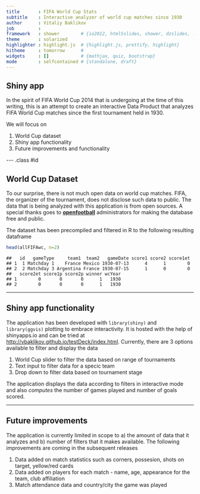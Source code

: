 ```yaml
---
title       : FIFA World Cup Stats
subtitle    : Interactive analyzer of world cup matches since 1930
author      : Vitaliy Baklikov
job         : 
framework   : shower        # {io2012, html5slides, shower, dzslides, ...}
theme       : solarized
highlighter : highlight.js  # {highlight.js, prettify, highlight}
hitheme     : tomorrow      # 
widgets     : []            # {mathjax, quiz, bootstrap}
mode        : selfcontained # {standalone, draft}
---
```


## Shiny app

In the spirit of FIFA World Cup 2014 that is undergoing at the time of this writing, this is an attempt to create an interactive Data Product that analyzes FIFA World Cup matches since the first tournament held in 1930. 

We will focus on 

1. World Cup dataset
2. Shiny app functionality
3. Future improvements and functionality

--- .class #id

## World Cup Dataset

To our surprise, there is not much open data on world cup matches. FIFA, the organizer of the tournament, does not disclose such data to public. The data that is being analyzed with this application is from open sources. A special thanks goes to [__openfootball__](https://github.com/openfootball/world-cup) administrators for making the database free and public. 

The dataset has been precompiled and filtered in R to the following resulting dataframe



```r
head(allFIFAwc, n=2)
```

```
##   id   gameType     team1  team2   gameDate score1 score2 score1et
## 1  1 Matchday 1    France Mexico 1930-07-13      4      1        0
## 2  2 Matchday 3 Argentina France 1930-07-15      1      0        0
##   score2et score1p score2p winner wcYear
## 1        0       0       0      1   1930
## 2        0       0       0      1   1930
```

---

## Shiny app functionality

The application has been developed with `library(shiny)` and `library(ggvis)` plotting to embrace interactivity. It is hosted with the help of shinyapps.io and can be tried at http://vbaklikov.github.io/testDeck/index.html. Currently, there are 3 options available to filter and display the data 

1. World Cup slider to filter the data based on range of tournaments
2. Text input to filter data for a specic team
3. Drop down to filter data based on tournament stage

The application displays the data according to filters in interactive mode and also _computes_ the number of games played and number of goals scored.   

---

## Future improvements

The application is currently limited in scope to a) the amount of data that it analyzes and b) number of filters that it makes available. The following improvements are coming in the subsequent releases


1. Data added on match statistics such as corners, possesion, shots on target, yellow/red cards
2. Data added on players for each match - name, age, appearance for the team, club affiliation
3. Match attendance data and country/city the game was played
